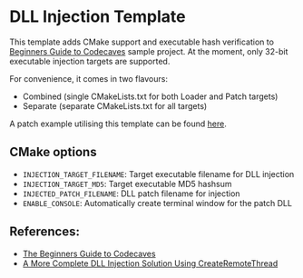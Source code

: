 # DLL Injection Template


This template adds CMake support and executable hash verification to
[Beginners Guide to Codecaves](https://web.archive.org/web/20240910225721/codeproject.com/Articles/20240/The-Beginners-Guide-to-Codecaves) sample project.
At the moment, only 32-bit executable injection targets are supported.

For convenience, it comes in two flavours:
- Combined (single CMakeLists.txt for both Loader and Patch targets)
- Separate (separate CMakeLists.txt for all targets)

A patch example utilising this template can be found [here](https://github.com/Casqade/FA-18E_SH_patch).


## CMake options

- `INJECTION_TARGET_FILENAME`: Target executable filename for DLL injection
- `INJECTION_TARGET_MD5`: Target executable MD5 hashsum
- `INJECTED_PATCH_FILENAME`: DLL patch filename for injection
- `ENABLE_CONSOLE`: Automatically create terminal window for the patch DLL


## References:
- [The Beginners Guide to Codecaves](https://www.codeproject.com/Articles/20240/The-Beginners-Guide-to-Codecaves)
- [A More Complete DLL Injection Solution Using CreateRemoteThread](https://www.codeproject.com/Articles/20084/A-More-Complete-DLL-Injection-Solution-Using-Creat)

